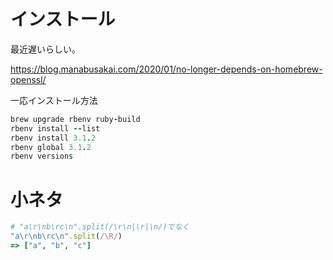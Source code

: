 # インストール

最近遅いらしい。

https://blog.manabusakai.com/2020/01/no-longer-depends-on-homebrew-openssl/

一応インストール方法

```Ruby
brew upgrade rbenv ruby-build
rbenv install --list
rbenv install 3.1.2
rbenv global 3.1.2
rbenv versions
```

# 小ネタ

```Ruby
# "a\r\nb\rc\n".split(/\r\n|\r|\n/)でなく
"a\r\nb\rc\n".split(/\R/)
=> ["a", "b", "c"]
```
